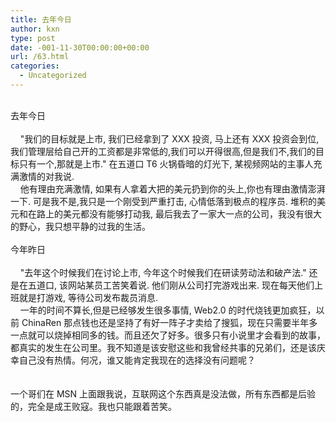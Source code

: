 ```yaml
---
title: 去年今日
author: kxn
type: post
date: -001-11-30T00:00:00+00:00
url: /63.html
categories:
  - Uncategorized
---
```


<div>
   
</div>

<div>
  去年今日
</div>

<div>
   
</div>

<div>
      "我们的目标就是上市, 我们已经拿到了 XXX 投资, 马上还有 XXX 投资会到位,我们管理层给自己开的工资都是非常低的,我们可以开得很高,但是我们不,我们的目标只有一个,那就是上市." 在五道口 T6 火锅昏暗的灯光下, 某视频网站的主事人充满激情的对我说.
</div>

<div>
      他有理由充满激情, 如果有人拿着大把的美元扔到你的头上,你也有理由激情澎湃一下. 可是我不是,我只是一个刚受到严重打击, 心情低落到极点的程序员. 堆积的美元和在路上的美元都没有能够打动我, 最后我去了一家大一点的公司，我没有很大的野心，我只想平静的过我的生活。
</div>

<div>
   
</div>

<div>
  今年昨日
</div>

<div>
   
</div>

<div>
      "去年这个时候我们在讨论上市, 今年这个时候我们在研读劳动法和破产法." 还是在五道口, 该网站某员工苦笑着说. 他们刚从公司打完游戏出来. 现在每天他们上班就是打游戏, 等待公司发布裁员消息.
</div>

<div>
      一年的时间不算长,但是已经够发生很多事情, Web2.0 的时代烧钱更加疯狂，以前 ChinaRen 那点钱也还是坚持了有好一阵子才卖给了搜狐，现在只需要半年多一点就可以烧掉相同多的钱。而且还欠了好多。很多只有小说里才会看到的故事，都真实的发生在公司里。我不知道是该安慰这些和我曾经共事的兄弟们，还是该庆幸自己没有热情。何况，谁又能肯定我现在的选择没有问题呢？
</div>

<div>
   
</div>

<div>
     
</div>

<div>
  一个哥们在 MSN 上面跟我说，互联网这个东西真是没法做，所有东西都是后验的，完全是成王败寇。我也只能跟着苦笑。
</div>

<div>
   
</div>

<div>
   
</div>
